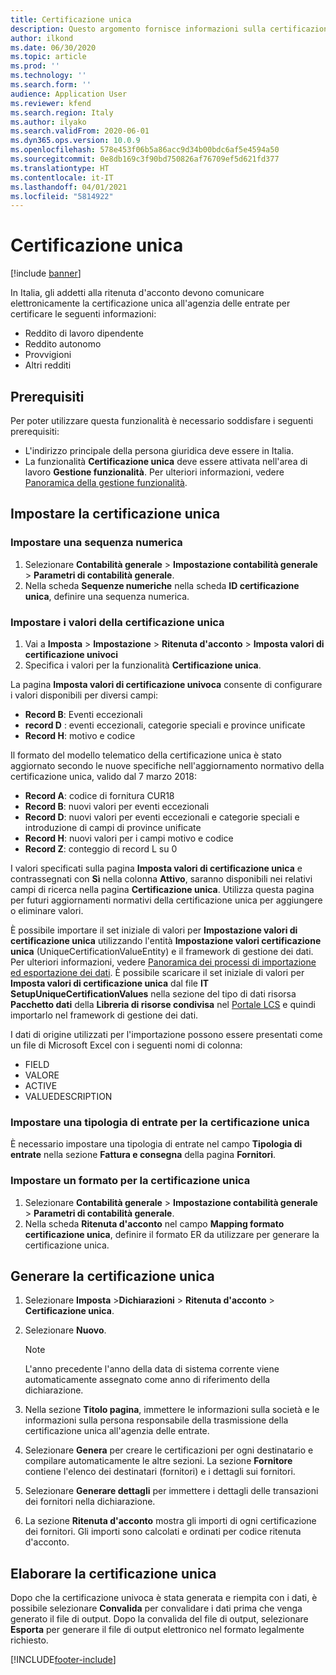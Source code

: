 ```yaml
---
title: Certificazione unica
description: Questo argomento fornisce informazioni sulla certificazione unica per le società in Italia.
author: ilkond
ms.date: 06/30/2020
ms.topic: article
ms.prod: ''
ms.technology: ''
ms.search.form: ''
audience: Application User
ms.reviewer: kfend
ms.search.region: Italy
ms.author: ilyako
ms.search.validFrom: 2020-06-01
ms.dyn365.ops.version: 10.0.9
ms.openlocfilehash: 578e453f06b5a86acc9d34b00bdc6af5e4594a50
ms.sourcegitcommit: 0e8db169c3f90bd750826af76709ef5d621fd377
ms.translationtype: HT
ms.contentlocale: it-IT
ms.lasthandoff: 04/01/2021
ms.locfileid: "5814922"
---
```

# <a name="unique-certification"></a>Certificazione unica

[!include [banner](../includes/banner.md)]

In Italia, gli addetti alla ritenuta d'acconto devono comunicare elettronicamente la certificazione unica all'agenzia delle entrate per certificare le seguenti informazioni:

- Reddito di lavoro dipendente
- Reddito autonomo
- Provvigioni
- Altri redditi

## <a name="prerequisites"></a>Prerequisiti

Per poter utilizzare questa funzionalità è necessario soddisfare i seguenti prerequisiti:

- L'indirizzo principale della persona giuridica deve essere in Italia.
- La funzionalità **Certificazione unica** deve essere attivata nell'area di lavoro **Gestione funzionalità**. Per ulteriori informazioni, vedere [Panoramica della gestione funzionalità](../../fin-and-ops/get-started/feature-management/feature-management-overview.md).

## <a name="set-up-the-unique-certification"></a>Impostare la certificazione unica

### <a name="set-up-a-number-sequence"></a>Impostare una sequenza numerica

1. Selezionare **Contabilità generale** \> **Impostazione contabilità generale** \> **Parametri di contabilità generale**.
2. Nella scheda **Sequenze numeriche** nella scheda **ID certificazione unica**, definire una sequenza numerica.

### <a name="set-up-the-unique-certification-values"></a>Impostare i valori della certificazione unica

1. Vai a **Imposta** \> **Impostazione** \> **Ritenuta d'acconto** \> **Imposta valori di certificazione univoci**
2. Specifica i valori per la funzionalità **Certificazione unica**.

La pagina **Imposta valori di certificazione univoca** consente di configurare i valori disponibili per diversi campi:

- **Record B**: Eventi eccezionali
- **record D** : eventi eccezionali, categorie speciali e province unificate
- **Record H**: motivo e codice

Il formato del modello telematico della certificazione unica è stato aggiornato secondo le nuove specifiche nell'aggiornamento normativo della certificazione unica, valido dal 7 marzo 2018:

- **Record A**: codice di fornitura CUR18
- **Record B**: nuovi valori per eventi eccezionali
- **Record D**: nuovi valori per eventi eccezionali e categorie speciali e introduzione di campi di province unificate
- **Record H**: nuovi valori per i campi motivo e codice
- **Record Z**: conteggio di record L su 0

I valori specificati sulla pagina **Imposta valori di certificazione unica** e contrassegnati con **Sì** nella colonna **Attivo**, saranno disponibili nei relativi campi di ricerca nella pagina **Certificazione unica**. Utilizza questa pagina per futuri aggiornamenti normativi della certificazione unica per aggiungere o eliminare valori.

È possibile importare il set iniziale di valori per **Impostazione valori di certificazione unica** utilizzando l'entità **Impostazione valori certificazione unica** (UniqueCertificationValueEntity) e il framework di gestione dei dati. Per ulteriori informazioni, vedere [Panoramica dei processi di importazione ed esportazione dei dati](../../dev-itpro/data-entities/data-import-export-job.md). È possibile scaricare il set iniziale di valori per **Imposta valori di certificazione unica** dal file **IT SetupUniqueCertificationValues** nella sezione del tipo di dati risorsa **Pacchetto dati** della **Libreria di risorse condivisa** nel [Portale LCS](https://lcs.dynamics.com/v2) e quindi importarlo nel framework di gestione dei dati.

I dati di origine utilizzati per l'importazione possono essere presentati come un file di Microsoft Excel con i seguenti nomi di colonna:

- FIELD
- VALORE
- ACTIVE
- VALUEDESCRIPTION

### <a name="set-up-a-revenue-typology-for-the-unique-certification"></a>Impostare una tipologia di entrate per la certificazione unica

È necessario impostare una tipologia di entrate nel campo **Tipologia di entrate** nella sezione **Fattura e consegna** della pagina **Fornitori**.

### <a name="set-up-a-format-for-the-unique-certification"></a>Impostare un formato per la certificazione unica

1. Selezionare **Contabilità generale** \> **Impostazione contabilità generale** \> **Parametri di contabilità generale**.
2. Nella scheda **Ritenuta d'acconto** nel campo **Mapping formato certificazione unica**, definire il formato ER da utilizzare per generare la certificazione unica.

## <a name="generate-the-unique-certification"></a>Generare la certificazione unica

1. Selezionare **Imposta** \>**Dichiarazioni** \> **Ritenuta d'acconto** \> **Certificazione unica**.
2. Selezionare **Nuovo**.

    > [!NOTE]
    > L'anno precedente l'anno della data di sistema corrente viene automaticamente assegnato come anno di riferimento della dichiarazione.

3. Nella sezione **Titolo pagina**, immettere le informazioni sulla società e le informazioni sulla persona responsabile della trasmissione della certificazione unica all'agenzia delle entrate.
4. Selezionare **Genera** per creare le certificazioni per ogni destinatario e compilare automaticamente le altre sezioni. La sezione **Fornitore** contiene l'elenco dei destinatari (fornitori) e i dettagli sui fornitori.
5. Selezionare **Generare dettagli** per immettere i dettagli delle transazioni dei fornitori nella dichiarazione.
6. La sezione **Ritenuta d'acconto** mostra gli importi di ogni certificazione dei fornitori. Gli importi sono calcolati e ordinati per codice ritenuta d'acconto.

## <a name="process-the-unique-certification"></a>Elaborare la certificazione unica

Dopo che la certificazione univoca è stata generata e riempita con i dati, è possibile selezionare **Convalida** per convalidare i dati prima che venga generato il file di output. Dopo la convalida del file di output, selezionare **Esporta** per generare il file di output elettronico nel formato legalmente richiesto.


[!INCLUDE[footer-include](../../includes/footer-banner.md)]